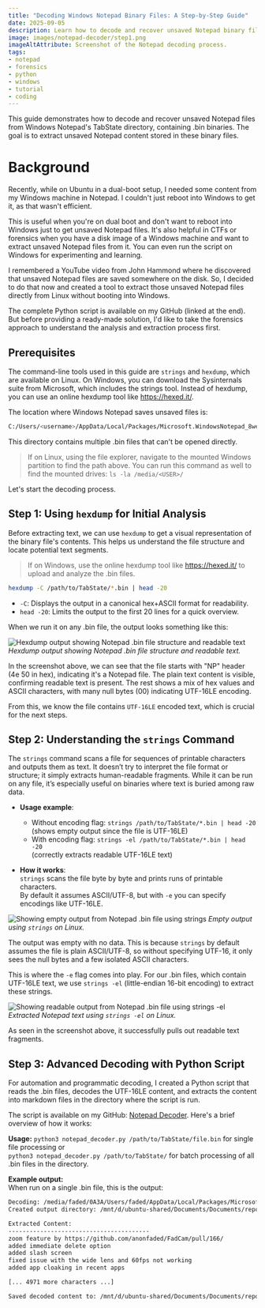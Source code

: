 ```yaml
---
title: "Decoding Windows Notepad Binary Files: A Step-by-Step Guide"
date: 2025-09-05
description: Learn how to decode and recover unsaved Notepad binary files. This guide covers forensic analysis, command-line tools, and a Python script to extract UTF-16LE encoded content from dual-boot setups or disk images.
image: images/notepad-decoder/step1.png
imageAltAttribute: Screenshot of the Notepad decoding process.
tags:
- notepad
- forensics
- python
- windows
- tutorial
- coding
---
```


This guide demonstrates how to decode and recover unsaved Notepad files from Windows Notepad's TabState directory, containing .bin binaries. The goal is to extract unsaved Notepad content stored in these binary files.

# Background

Recently, while on Ubuntu in a dual-boot setup, I needed some content from my Windows machine in Notepad. I couldn't just reboot into Windows to get it, as that wasn't efficient.

This is useful when you're on dual boot and don't want to reboot into Windows just to get unsaved Notepad files. It's also helpful in CTFs or forensics when you have a disk image of a Windows machine and want to extract unsaved Notepad files from it. You can even run the script on Windows for experimenting and learning.

I remembered a YouTube video from John Hammond where he discovered that unsaved Notepad files are saved somewhere on the disk. So, I decided to do that now and created a tool to extract those unsaved Notepad files directly from Linux without booting into Windows.

The complete Python script is available on my GitHub (linked at the end). But before providing a ready-made solution, I'd like to take the forensics approach to understand the analysis and extraction process first.

## Prerequisites

The command-line tools used in this guide are `strings` and `hexdump`, which are available on Linux. On Windows, you can download the Sysinternals suite from Microsoft, which includes the strings tool. Instead of hexdump, you can use an online hexdump tool like https://hexed.it/.

The location where Windows Notepad saves unsaved files is:
```zsh
C:/Users/<username>/AppData/Local/Packages/Microsoft.WindowsNotepad_8wekyb3d8bbwe/LocalState/TabState/
```

This directory contains multiple .bin files that can't be opened directly.
> If on Linux, using the file explorer, navigate to the mounted Windows partition to find the path above. You can run this command as well to find the mounted drives: `ls -la /media/<USER>/`

Let's start the decoding process.


## Step 1: Using `hexdump` for Initial Analysis

Before extracting text, we can use `hexdump` to get a visual representation of the binary file's contents. This helps us understand the file structure and locate potential text segments.
> If on Windows, use the online hexdump tool like https://hexed.it/ to upload and analyze the .bin files.

```zsh
hexdump -C /path/to/TabState/*.bin | head -20
```
- `-C`: Displays the output in a canonical hex+ASCII format for readability.
- `head -20`: Limits the output to the first 20 lines for a quick overview.

When we run it on any .bin file, the output looks something like this:

![Hexdump output showing Notepad .bin file structure and readable text](/images/notepad-decoder/step1.png)
*Hexdump output showing Notepad .bin file structure and readable text.*

In the screenshot above, we can see that the file starts with "NP" header (4e 50 in hex), indicating it's a Notepad file. The plain text content is visible, confirming readable text is present. The rest shows a mix of hex values and ASCII characters, with many null bytes (00) indicating UTF-16LE encoding.

From this, we know the file contains `UTF-16LE` encoded text, which is crucial for the next steps.

## Step 2: Understanding the `strings` Command

The `strings` command scans a file for sequences of printable characters and outputs them as text. It doesn’t try to interpret the file format or structure; it simply extracts human-readable fragments. While it can be run on any file, it’s especially useful on binaries where text is buried among raw data.

- **Usage example**:  
  - Without encoding flag: `strings /path/to/TabState/*.bin | head -20`  
    (shows empty output since the file is UTF-16LE)  
  - With encoding flag: `strings -el /path/to/TabState/*.bin | head -20`  
    (correctly extracts readable UTF-16LE text)  

- **How it works**:  
  `strings` scans the file byte by byte and prints runs of printable characters.  
  By default it assumes ASCII/UTF-8, but with `-e` you can specify encodings like UTF-16LE.

![Showing empty output from Notepad .bin file using `strings`](/images/notepad-decoder/step2.png)
*Empty output using `strings` on Linux.*

The output was empty with no data. This is because `strings` by default assumes the file is plain ASCII/UTF-8, so without specifying UTF-16, it only sees the null bytes and a few isolated ASCII characters.

This is where the `-e` flag comes into play. For our .bin files, which contain UTF-16LE text, we use `strings -el` (little-endian 16-bit encoding) to extract these strings.

![Showing readable output from Notepad .bin file using `strings -el`](/images/notepad-decoder/step2.2.png)
*Extracted Notepad text using `strings -el` on Linux.*

As seen in the screenshot above, it successfully pulls out readable text fragments.


## Step 3: Advanced Decoding with Python Script

For automation and programmatic decoding, I created a Python script that reads the .bin files, decodes the UTF-16LE content, and extracts the content into markdown files in the directory where the script is run.

The script is available on my GitHub: [Notepad Decoder](https://github.com/anonfaded/NotepadDecoder). Here's a brief overview of how it works:

**Usage:** `python3 notepad_decoder.py /path/to/TabState/file.bin` for single file processing or  
          `python3 notepad_decoder.py /path/to/TabState/` for batch processing of all .bin files in the directory.

**Example output:**  
When run on a single .bin file, this is the output:

```zsh
Decoding: /media/faded/0A3A/Users/faded/AppData/Local/Packages/Microsoft.WindowsNotepad_8wekyb3d8bbwe/LocalState/TabState/74ab2d03-290b-44ea-a971-12550cf504ca.bin
Created output directory: /mnt/d/ubuntu-shared/Documents/Documents/repos/NotepadDecoder/decoded_notepad_output

Extracted Content:
----------------------------------------
zoom feature by https://github.com/anonfaded/FadCam/pull/166/
added immediate delete option
added slash screen
fixed issue with the wide lens and 60fps not working
added app cloaking in recent apps

[... 4971 more characters ...]

Saved decoded content to: /mnt/d/ubuntu-shared/Documents/Documents/repos/NotepadDecoder/decoded_notepad_output/zoom_feature_by_httpsgithub_decoded.md
```
